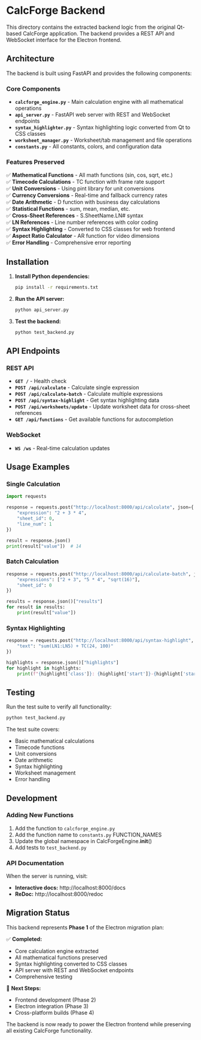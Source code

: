 # CalcForge Backend

This directory contains the extracted backend logic from the original Qt-based CalcForge application. The backend provides a REST API and WebSocket interface for the Electron frontend.

## Architecture

The backend is built using FastAPI and provides the following components:

### Core Components

- **`calcforge_engine.py`** - Main calculation engine with all mathematical operations
- **`api_server.py`** - FastAPI web server with REST and WebSocket endpoints  
- **`syntax_highlighter.py`** - Syntax highlighting logic converted from Qt to CSS classes
- **`worksheet_manager.py`** - Worksheet/tab management and file operations
- **`constants.py`** - All constants, colors, and configuration data

### Features Preserved

✅ **Mathematical Functions** - All math functions (sin, cos, sqrt, etc.)  
✅ **Timecode Calculations** - TC function with frame rate support  
✅ **Unit Conversions** - Using pint library for unit conversions  
✅ **Currency Conversions** - Real-time and fallback currency rates  
✅ **Date Arithmetic** - D function with business day calculations  
✅ **Statistical Functions** - sum, mean, median, etc.  
✅ **Cross-Sheet References** - S.SheetName.LN# syntax  
✅ **LN References** - Line number references with color coding  
✅ **Syntax Highlighting** - Converted to CSS classes for web frontend  
✅ **Aspect Ratio Calculator** - AR function for video dimensions  
✅ **Error Handling** - Comprehensive error reporting  

## Installation

1. **Install Python dependencies:**
   ```bash
   pip install -r requirements.txt
   ```

2. **Run the API server:**
   ```bash
   python api_server.py
   ```

3. **Test the backend:**
   ```bash
   python test_backend.py
   ```

## API Endpoints

### REST API

- **`GET /`** - Health check
- **`POST /api/calculate`** - Calculate single expression
- **`POST /api/calculate-batch`** - Calculate multiple expressions
- **`POST /api/syntax-highlight`** - Get syntax highlighting data
- **`POST /api/worksheets/update`** - Update worksheet data for cross-sheet references
- **`GET /api/functions`** - Get available functions for autocompletion

### WebSocket

- **`WS /ws`** - Real-time calculation updates

## Usage Examples

### Single Calculation
```python
import requests

response = requests.post("http://localhost:8000/api/calculate", json={
    "expression": "2 + 3 * 4",
    "sheet_id": 0,
    "line_num": 1
})

result = response.json()
print(result["value"])  # 14
```

### Batch Calculation
```python
response = requests.post("http://localhost:8000/api/calculate-batch", json={
    "expressions": ["2 + 3", "5 * 4", "sqrt(16)"],
    "sheet_id": 0
})

results = response.json()["results"]
for result in results:
    print(result["value"])
```

### Syntax Highlighting
```python
response = requests.post("http://localhost:8000/api/syntax-highlight", json={
    "text": "sum(LN1:LN5) + TC(24, 100)"
})

highlights = response.json()["highlights"]
for highlight in highlights:
    print(f"{highlight['class']}: {highlight['start']}-{highlight['start']+highlight['length']}")
```

## Testing

Run the test suite to verify all functionality:

```bash
python test_backend.py
```

The test suite covers:
- Basic mathematical calculations
- Timecode functions
- Unit conversions
- Date arithmetic
- Syntax highlighting
- Worksheet management
- Error handling

## Development

### Adding New Functions

1. Add the function to `calcforge_engine.py`
2. Add the function name to `constants.py` FUNCTION_NAMES
3. Update the global namespace in CalcForgeEngine.__init__()
4. Add tests to `test_backend.py`

### API Documentation

When the server is running, visit:
- **Interactive docs:** http://localhost:8000/docs
- **ReDoc:** http://localhost:8000/redoc

## Migration Status

This backend represents **Phase 1** of the Electron migration plan:

✅ **Completed:**
- Core calculation engine extracted
- All mathematical functions preserved
- Syntax highlighting converted to CSS classes
- API server with REST and WebSocket endpoints
- Comprehensive testing

🔄 **Next Steps:**
- Frontend development (Phase 2)
- Electron integration (Phase 3)
- Cross-platform builds (Phase 4)

The backend is now ready to power the Electron frontend while preserving all existing CalcForge functionality.
